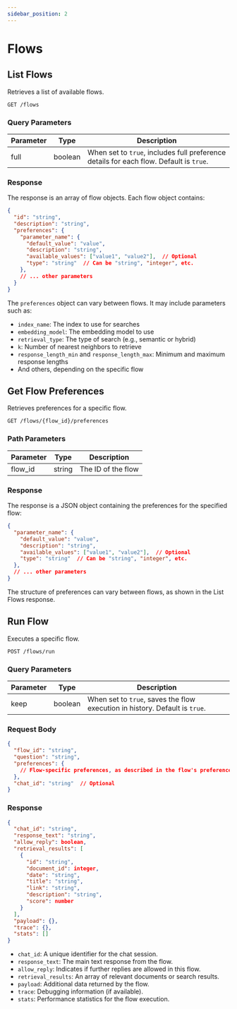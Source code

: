 ```yaml
---
sidebar_position: 2
---
```


# Flows

## List Flows

Retrieves a list of available flows.

```http
GET /flows
```

### Query Parameters

| Parameter | Type    | Description                                                                        |
|-----------|---------|------------------------------------------------------------------------------------|
| full      | boolean | When set to `true`, includes full preference details for each flow. Default is `true`. |

### Response

The response is an array of flow objects. Each flow object contains:

```json
{
  "id": "string",
  "description": "string",
  "preferences": {
    "parameter_name": {
      "default_value": "value",
      "description": "string",
      "available_values": ["value1", "value2"],  // Optional
      "type": "string"  // Can be "string", "integer", etc.
    },
    // ... other parameters
  }
}
```

The `preferences` object can vary between flows. It may include parameters such as:
- `index_name`: The index to use for searches
- `embedding_model`: The embedding model to use
- `retrieval_type`: The type of search (e.g., semantic or hybrid)
- `k`: Number of nearest neighbors to retrieve
- `response_length_min` and `response_length_max`: Minimum and maximum response lengths
- And others, depending on the specific flow


## Get Flow Preferences

Retrieves preferences for a specific flow.

```http
GET /flows/{flow_id}/preferences
```

### Path Parameters

| Parameter | Type | Description |
|-----------|------|-------------|
| flow_id | string | The ID of the flow |

### Response

The response is a JSON object containing the preferences for the specified flow:

```json
{
  "parameter_name": {
    "default_value": "value",
    "description": "string",
    "available_values": ["value1", "value2"],  // Optional
    "type": "string"  // Can be "string", "integer", etc.
  },
  // ... other parameters
}
```

The structure of preferences can vary between flows, as shown in the List Flows response.


## Run Flow

Executes a specific flow.

```http
POST /flows/run
```

### Query Parameters

| Parameter | Type | Description |
|-----------|------|-------------|
| keep | boolean | When set to `true`, saves the flow execution in history. Default is `true`. |

### Request Body

```json
{
  "flow_id": "string",
  "question": "string",
  "preferences": {
    // Flow-specific preferences, as described in the flow's preferences
  },
  "chat_id": "string"  // Optional
}
```

### Response

```json
{
  "chat_id": "string",
  "response_text": "string",
  "allow_reply": boolean,
  "retrieval_results": [
    {
      "id": "string",
      "document_id": integer,
      "date": "string",
      "title": "string",
      "link": "string",
      "description": "string",
      "score": number
    }
  ],
  "payload": {},
  "trace": {},
  "stats": []
}
```

- `chat_id`: A unique identifier for the chat session.
- `response_text`: The main text response from the flow.
- `allow_reply`: Indicates if further replies are allowed in this flow.
- `retrieval_results`: An array of relevant documents or search results.
- `payload`: Additional data returned by the flow.
- `trace`: Debugging information (if available).
- `stats`: Performance statistics for the flow execution.
